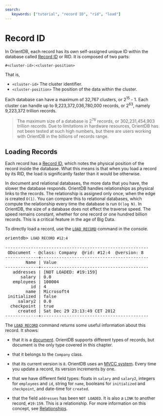```yaml
---
search:
   keywords: ["tutorial", "record ID", "rid", "load"]
---
```



<!-- last modified 2016-09-01 Matt -->

# Record ID


In OrientDB, each record has its own self-assigned unique ID within the database called [Record ID](Concepts.md#record-id) or RID. It is composed of two parts:

```
#<cluster-id>:<cluster-position>
```

That is,

- `<cluster-id>` The cluster identifier.
- `<cluster-position>` The position of the data within the cluster.

Each database can have a maximum of 32,767 clusters, or 2<sup>15</sup> - 1.  Each cluster can handle up to 9,223,372,036,780,000 records, or 2<sup>63</sup>, namely 9,223,372 trillion records.

> The maximum size of a database is 2<sup>78</sup> records, or 302,231,454,903 trillion records.  Due to limitations in hardware resources, OrientDB has not been tested at such high numbers, but there are users working with OrientDB in the billions of records range.

## Loading Records

Each record has a [Record ID](Concepts.md#record-id), which notes the physical position of the record inside the database. What this means is that when you load a record by its RID, the load is significantly faster than it would be otherwise.

In document and relational databases, the more data that you have, the slower the database responds. OrientDB handles relationships as physical links to the records. The relationship is assigned only once, when the edge is created `O(1)`. You can compare this to relational databases, which compute the relationship every time the database is run `O(log N)`.  In OrientDB, the size of a database does not effect the traverse speed. The speed remains constant, whether for one record or one hundred billion records. This is a critical feature in the age of Big Data.

To directly load a record, use the [`LOAD RECORD`](Console-Command-Load-Record.md) command in the console.


<pre>
orientdb> <code class="lang-sql userinput">LOAD RECORD #12:4</code>

--------------------------------------------------------
 ODocument - @class: Company  @rid: #12:4  @version: 8 
-------------+------------------------------------------
        Name | Value
-------------+------------------------------------------
   addresses | [NOT LOADED: #19:159]
      salary | 0.0
   employees | 100004
          id | 4
        name | Microsoft4
 initialized | false
     salary2 | 0.0
  checkpoint | true
     created | Sat Dec 29 23:13:49 CET 2012
-------------+------------------------------------------
</pre>

The [`LOAD RECORD`](Console-Command-Load-Record.md) command returns some useful information about this record. It shows:

- that it is a [document](Concepts.md#document). OrientDB supports different types of records, but document is the only type covered in this chapter.

- that it belongs to the `Company` class.

- that its current version is `8`. OrientDB uses an [MVCC system](Transactions.md#optimistic-transaction).  Every time you update a record, its version increments by one.

- that we have different field types: floats in `salary` and `salary2`, integers for `employees` and `id`, string for `name`, booleans for `initialized` and `checkpoint`, and date-time for `created`.

- that the field `addresses` has been `NOT LOADED`. It is also a `LINK` to another record, `#19:159`.  This is a relationship. For more information on this concept, see [Relationships](Tutorial-Relationships.md).  

